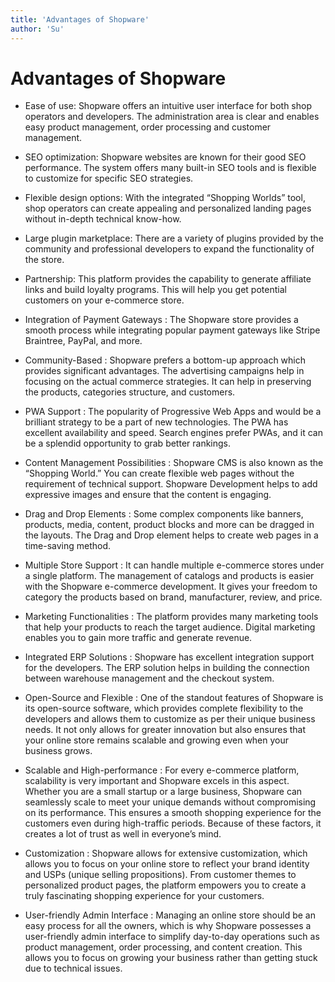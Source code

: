 ```yaml
---
title: 'Advantages of Shopware'
author: 'Su'
---
```


# Advantages of Shopware

- Ease of use: Shopware offers an intuitive user interface for both shop operators and developers. The administration area is clear and enables easy product management, order processing and customer management.

- SEO optimization: Shopware websites are known for their good SEO performance. The system offers many built-in SEO tools and is flexible to customize for specific SEO strategies.

- Flexible design options: With the integrated “Shopping Worlds” tool, shop operators can create appealing and personalized landing pages without in-depth technical know-how.

- Large plugin marketplace: There are a variety of plugins provided by the community and professional developers to expand the functionality of the store.

- Partnership: This platform provides the capability to generate affiliate links and build loyalty programs. This will help you get potential customers on your e-commerce store.

- Integration of Payment Gateways : The Shopware store provides a smooth process while integrating popular payment gateways like Stripe Braintree, PayPal, and more.

- Community-Based : Shopware prefers a bottom-up approach which provides significant advantages. The advertising campaigns help in focusing on the actual commerce strategies. It can help in preserving the products, categories structure, and customers.

- PWA Support : The popularity of Progressive Web Apps and would be a brilliant strategy to be a part of new technologies. The PWA has excellent availability and speed. Search engines prefer PWAs, and it can be a splendid opportunity to grab better rankings.    

- Content Management Possibilities : Shopware CMS is also known as the “Shopping World.” You can create flexible web pages without the requirement of technical support. Shopware Development helps to add expressive images and ensure that the content is engaging.

- Drag and Drop Elements : Some complex components like banners, products, media, content, product blocks and more can be dragged in the layouts. The Drag and Drop element helps to create web pages in a time-saving method.

- Multiple Store Support : It can handle multiple e-commerce stores under a single platform. The management of catalogs and products is easier with the Shopware e-commerce development. It gives your freedom to category the products based on brand, manufacturer, review, and price.

- Marketing Functionalities : The platform provides many marketing tools that help your products to reach the target audience. Digital marketing enables you to gain more traffic and generate revenue.

- Integrated ERP Solutions : Shopware has excellent integration support for the developers. The ERP solution helps in building the connection between warehouse management and the checkout system.

- Open-Source and Flexible : One of the standout features of Shopware is its open-source software, which provides complete flexibility to the developers and allows them to customize as per their unique business needs. It not only allows for greater innovation but also ensures that your online store remains scalable and growing even when your business grows.

- Scalable and High-performance : For every e-commerce platform, scalability is very important and Shopware excels in this aspect. Whether you are a small startup or a large business, Shopware can seamlessly scale to meet your unique demands without compromising on its performance. This ensures a smooth shopping experience for the customers even during high-traffic periods. Because of these factors, it creates a lot of trust as well in everyone’s mind.

- Customization : Shopware allows for extensive customization, which allows you to focus on your online store to reflect your brand identity and USPs (unique selling propositions). From customer themes to personalized product pages, the platform empowers you to create a truly fascinating shopping experience for your customers.

- User-friendly Admin Interface : Managing an online store should be an easy process for all the owners, which is why Shopware possesses a user-friendly admin interface to simplify day-to-day operations such as product management, order processing, and content creation. This allows you to focus on growing your business rather than getting stuck due to technical issues.


